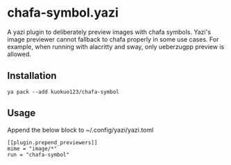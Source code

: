 # chafa-symbol.yazi

A yazi plugin to deliberately preview images with chafa symbols. Yazi's image previewer cannot fallback to chafa properly in some use cases. For example, when running with alacritty and sway, only ueberzugpp preview is allowed.

## Installation

```
ya pack --add kuokuo123/chafa-symbol
```

## Usage

Append the below block to ~/.config/yazi/yazi.toml

```
[[plugin.prepend_previewers]]
mime = "image/*"
run = "chafa-symbol"
```
